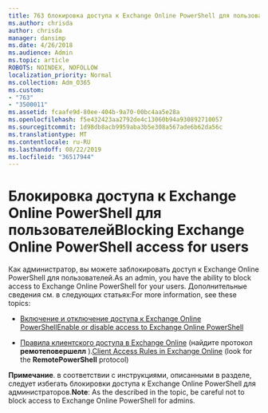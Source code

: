 ```yaml
---
title: 763 блокировка доступа к Exchange Online PowerShell для пользователей
ms.author: chrisda
author: chrisda
manager: dansimp
ms.date: 4/26/2018
ms.audience: Admin
ms.topic: article
ROBOTS: NOINDEX, NOFOLLOW
localization_priority: Normal
ms.collection: Adm_O365
ms.custom:
- "763"
- "3500011"
ms.assetid: fcaafe9d-80ee-404b-9a70-00bc4aa5e28a
ms.openlocfilehash: f5e432423aa2792de4c13060b94a930892710057
ms.sourcegitcommit: 1d98db8acb9959aba3b5e308a567ade6b62da56c
ms.translationtype: MT
ms.contentlocale: ru-RU
ms.lasthandoff: 08/22/2019
ms.locfileid: "36517944"
---
```

# <a name="blocking-exchange-online-powershell-access-for-users"></a><span data-ttu-id="fb9c1-102">Блокировка доступа к Exchange Online PowerShell для пользователей</span><span class="sxs-lookup"><span data-stu-id="fb9c1-102">Blocking Exchange Online PowerShell access for users</span></span>
<span data-ttu-id="fb9c1-103">Как администратор, вы можете заблокировать доступ к Exchange Online PowerShell для пользователей.</span><span class="sxs-lookup"><span data-stu-id="fb9c1-103">As an admin, you have the ability to block access to Exchange Online PowerShell for your users.</span></span> <span data-ttu-id="fb9c1-104">Дополнительные сведения см. в следующих статьях:</span><span class="sxs-lookup"><span data-stu-id="fb9c1-104">For more information, see these topics:</span></span>

- [<span data-ttu-id="fb9c1-105">Включение и отключение доступа к Exchange Online PowerShell</span><span class="sxs-lookup"><span data-stu-id="fb9c1-105">Enable or disable access to Exchange Online PowerShell</span></span>](https://docs.microsoft.com/powershell/exchange/exchange-online/disable-access-to-exchange-online-powershell)

- <span data-ttu-id="fb9c1-106">[Правила клиентского доступа в Exchange Online](https://technet.microsoft.com/library/mt842508.aspx) (найдите протокол **ремотеповершелл** ).</span><span class="sxs-lookup"><span data-stu-id="fb9c1-106">[Client Access Rules in Exchange Online](https://technet.microsoft.com/library/mt842508.aspx) (look for the **RemotePowerShell** protocol)</span></span> 

<span data-ttu-id="fb9c1-107">**Примечание**. в соответствии с инструкциями, описанными в разделе, следует избегать блокировки доступа к Exchange Online PowerShell для администраторов.</span><span class="sxs-lookup"><span data-stu-id="fb9c1-107">**Note**: As the described in the topic, be careful not to block access to Exchange Online PowerShell for admins.</span></span>
